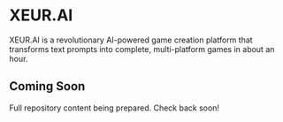 # XEUR.AI

XEUR.AI is a revolutionary AI-powered game creation platform that transforms text prompts into complete, multi-platform games in about an hour.

## Coming Soon

Full repository content being prepared. Check back soon!
